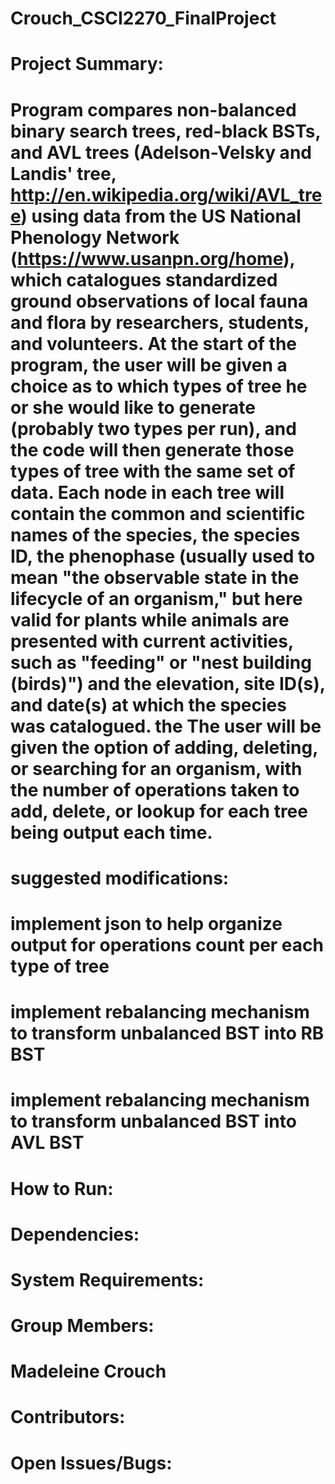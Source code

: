 # Crouch_CSCI2270_FinalProject

# Project Summary:
#   Program compares non-balanced binary search trees, red-black BSTs, and AVL trees (Adelson-Velsky and Landis' tree, http://en.wikipedia.org/wiki/AVL_tree) using data from the US National Phenology Network (https://www.usanpn.org/home), which catalogues standardized ground observations of local fauna and flora by researchers, students, and volunteers. At the start of the program, the user will be given a choice as to which types of tree he or she would like to generate (probably two types per run), and the code will then generate those types of tree with the same set of data. Each node in each tree will contain the common and scientific names of the species, the species ID, the phenophase (usually used to mean "the observable state in the lifecycle of an organism," but here valid for plants while animals are presented with current activities, such as "feeding" or "nest building (birds)") and the elevation, site ID(s), and date(s) at which the species was catalogued. the The user will be given the option of adding, deleting, or searching for an organism, with the number of operations taken to add, delete, or lookup for each tree being output each time. 

# suggested modifications: 
#   implement json to help organize output for operations count per each type of tree
#   implement rebalancing mechanism to transform unbalanced BST into RB BST
#   implement rebalancing mechanism to transform unbalanced BST into AVL BST

# How to Run:
# Dependencies:
# System Requirements:
# Group Members:
#   Madeleine Crouch

# Contributors:
#
#
#

# Open Issues/Bugs:
#
